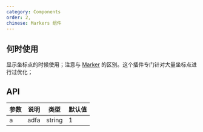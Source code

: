 ```yaml
---
category: Components
order: 2,
chinese: Markers 组件
---
```



## 何时使用

显示坐标点的时候使用；注意与 [Marker](/components/Marker) 的区别。这个插件专门针对大量坐标点进行过优化；


## API

| 参数 | 说明 | 类型 | 默认值  |
|-----|------|------|-------|
| a | adfa | string | 1 |